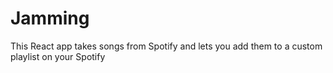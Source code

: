 # Jamming
This React app takes songs from Spotify and lets you add them to a custom playlist on your Spotify
